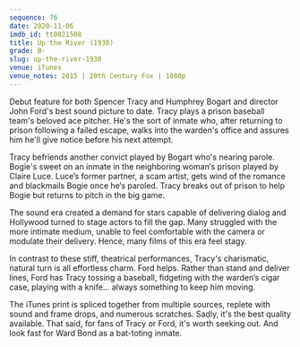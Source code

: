 ```yaml
---
sequence: 76
date: 2020-11-06
imdb_id: tt0021508
title: Up the River (1930)
grade: B-
slug: up-the-river-1930
venue: iTunes
venue_notes: 2015 | 20th Century Fox | 1080p
---
```


Debut feature for both Spencer Tracy and Humphrey Bogart and director John Ford's best sound picture to date. Tracy plays a prison baseball team's beloved ace pitcher. He's the sort of inmate who, after returning to prison following a failed escape, walks into the warden's office and assures him he'll give notice before his next attempt.

<!-- end -->

Tracy befriends another convict played by Bogart who's nearing parole. Bogie's sweet on an inmate in the neighboring woman‘s prison played by Claire Luce. Luce’s former partner, a scam artist, gets wind of the romance and blackmails Bogie once he‘s paroled. Tracy breaks out of prison to help Bogie but returns to pitch in the big game.

The sound era created a demand for stars capable of delivering dialog and Hollywood turned to stage actors to fill the gap. Many struggled with the more intimate medium, unable to feel comfortable with the camera or modulate their delivery. Hence, many films of this era feel stagy.

In contrast to these stiff, theatrical performances, Tracy's charismatic, natural turn is all effortless charm. Ford helps. Rather than stand and deliver lines, Ford has Tracy tossing a baseball, fidgeting with the warden’s cigar case, playing with a knife… always something to keep him moving.

The iTunes print is spliced together from multiple sources, replete with sound and frame drops, and numerous scratches. Sadly, it's the best quality available. That said, for fans of Tracy or Ford, it's worth seeking out. And look fast for Ward Bond as a bat-toting inmate.